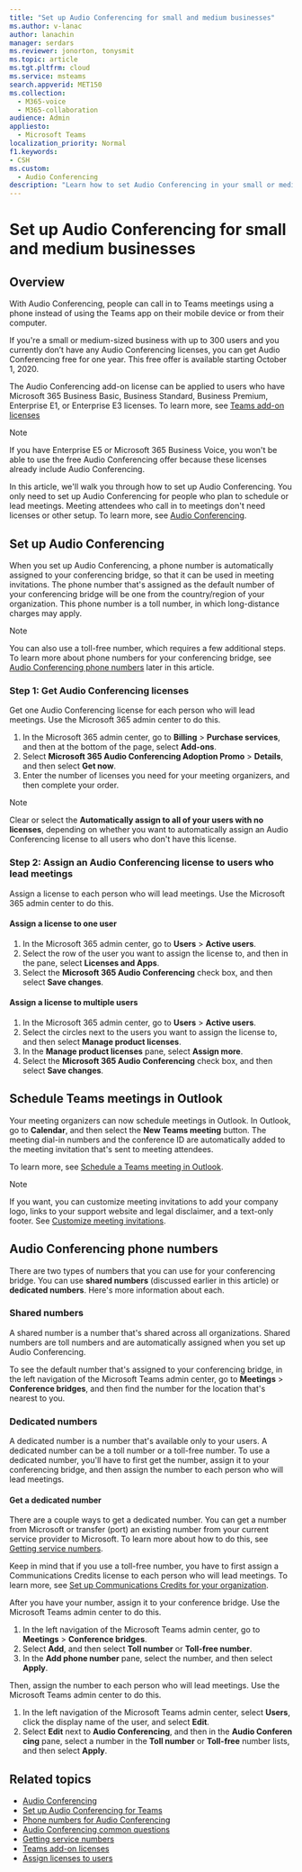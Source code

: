 ```yaml
---
title: "Set up Audio Conferencing for small and medium businesses"
ms.author: v-lanac
author: lanachin
manager: serdars
ms.reviewer: jonorton, tonysmit
ms.topic: article
ms.tgt.pltfrm: cloud
ms.service: msteams
search.appverid: MET150
ms.collection: 
  - M365-voice
  - M365-collaboration
audience: Admin
appliesto: 
  - Microsoft Teams
localization_priority: Normal
f1.keywords:
- CSH
ms.custom: 
  - Audio Conferencing
description: "Learn how to set Audio Conferencing in your small or medium business for people who need to use a phone to call in to meetings. "
---
```


# Set up Audio Conferencing for small and medium businesses

## Overview

With Audio Conferencing, people can call in to Teams meetings using a phone instead of using the Teams app on their mobile device or from their computer.  

If you're a small or medium-sized business with up to 300 users and you currently don’t have any Audio Conferencing licenses, you can get Audio Conferencing free for one year. This free offer is available starting October 1, 2020.

The Audio Conferencing add-on license can be applied to users who have Microsoft 365 Business Basic, Business Standard, Business Premium, Enterprise E1, or Enterprise E3 licenses. To learn more, see [Teams add-on licenses](teams-add-on-licensing/microsoft-teams-add-on-licensing.md)

> [!NOTE]
> If you have Enterprise E5 or Microsoft 365 Business Voice, you won't be able to use the free Audio Conferencing offer because these licenses already include Audio Conferencing.

In this article, we'll walk you through how to set up Audio Conferencing. You only need to set up Audio Conferencing for people who plan to schedule or lead meetings. Meeting attendees who call in to meetings don't need licenses or other setup. To learn more, see [Audio Conferencing](audio-conferencing-in-office-365.md).

## Set up Audio Conferencing 

When you set up Audio Conferencing, a phone number is automatically assigned to your conferencing bridge, so that it can be used in meeting invitations. The phone number that's assigned as the default number of your conferencing bridge will be one from the country/region of your organization. This phone number is a toll number, in which long-distance charges may apply.

> [!NOTE]
> You can also use a toll-free number, which requires a few additional steps. To learn more about phone numbers for your conferencing bridge, see [Audio Conferencing phone numbers](#audio-conferencing-phone-numbers) later in this article.

### Step 1: Get Audio Conferencing licenses

Get one Audio Conferencing license for each person who will lead meetings. Use the Microsoft 365 admin center to do this.

1. In the Microsoft 365 admin center, go to **Billing** > **Purchase services**, and then at the bottom of the page, select **Add-ons**. 
2. Select **Microsoft 365 Audio Conferencing Adoption Promo** > **Details**, and then select **Get now**.
3. Enter the number of licenses you need for your meeting organizers, and then complete your order.

> [!NOTE]
> Clear or select the **Automatically assign to all of your users with no licenses**, depending on whether you want to automatically assign an Audio Conferencing license to all users who don't have this license.

### Step 2: Assign an Audio Conferencing license to users who lead meetings

Assign a license to each person who will lead meetings. Use the Microsoft 365 admin center to do this.

#### Assign a license to one user

1. In the Microsoft 365 admin center, go to **Users** > **Active users**.  
2. Select the row of the user you want to assign the license to, and then in the pane, select **Licenses and Apps**.
3. Select the **Microsoft 365 Audio Conferencing** check box, and then select **Save changes**. 

#### Assign a license to multiple users

1. In the Microsoft 365 admin center, go to **Users** > **Active users**.  
2. Select the circles next to the users you want to assign the license to, and then select **Manage product licenses**.
3. In the **Manage product licenses** pane, select **Assign more**.
4. Select the **Microsoft 365 Audio Conferencing** check box, and then select **Save changes**.  

## Schedule Teams meetings in Outlook

Your meeting organizers can now schedule meetings in Outlook. In Outlook, go to **Calendar**, and then select the **New Teams meeting** button. The meeting dial-in numbers and the conference ID are automatically added to the meeting invitation that's sent to meeting attendees.

To learn more, see [Schedule a Teams meeting in Outlook](https://support.microsoft.com/office/schedule-a-teams-meeting-from-outlook-883cc15c-580f-441a-92ea-0992c00a9b0f).

> [!NOTE]
> If you want, you can customize meeting invitations to add your company logo, links to your support website and legal disclaimer, and a text-only footer. See [Customize meeting invitations](meeting-settings-in-teams.md#customize-meeting-invitations).

## Audio Conferencing phone numbers

There are two types of numbers that you can use for your conferencing bridge. You can use **shared numbers** (discussed earlier in this article) or **dedicated numbers**. Here's more information about each.

### Shared numbers

A shared number is a number that's shared across all organizations. Shared numbers are toll numbers and are automatically assigned when you set up Audio Conferencing.

To see the default number that's assigned to your conferencing bridge, in the left navigation of the Microsoft Teams admin center, go to **Meetings** > **Conference bridges**, and then find the number for the location that's nearest to you.

### Dedicated numbers

A dedicated number is a number that's available only to your users. A dedicated number can be a toll number or a toll-free number. To use a dedicated number, you'll have to first get the number, assign it to your conferencing bridge, and then assign the number to each person who will lead meetings.

#### Get a dedicated number

There are a couple ways to get a dedicated number. You can get a number from Microsoft or transfer (port) an existing number from your current service provider to Microsoft. To learn more about how to do this, see [Getting service numbers](getting-service-phone-numbers.md).

Keep in mind that if you use a toll-free number, you have to first assign a Communications Credits license to each person who will lead meetings. To learn more, see [Set up Communications Credits for your organization](set-up-communications-credits-for-your-organization.md).

After you have your number, assign it to your conference bridge. Use the Microsoft Teams admin center to do this.

1. In the left navigation of the Microsoft Teams admin center, go to **Meetings** > **Conference bridges**.
2. Select **Add**, and then select **Toll number** or **Toll-free number**.
3. In the **Add phone number** pane, select the number, and then select **Apply**.

Then, assign the number to each person who will lead meetings. Use the Microsoft Teams admin center to do this.

1. In the left navigation of the Microsoft Teams admin center, select **Users**, click the display name of the user, and select **Edit**.
2. Select **Edit** next to **Audio Conferencing**, and then in the **Audio Conferencing** pane, select a number in the **Toll number** or **Toll-free** number lists, and then select **Apply**.

## Related topics

- [Audio Conferencing](audio-conferencing-in-office-365.md)
- [Set up Audio Conferencing for Teams](set-up-audio-conferencing-in-teams.md)
- [Phone numbers for Audio Conferencing](phone-numbers-for-audio-conferencing-in-teams.md)
- [Audio Conferencing common questions](audio-conferencing-common-questions.md)
- [Getting service numbers](getting-service-phone-numbers.md)
- [Teams add-on licenses](teams-add-on-licensing/microsoft-teams-add-on-licensing.md)
- [Assign licenses to users](https://docs.microsoft.com/microsoft-365/admin/manage/assign-licenses-to-users)
